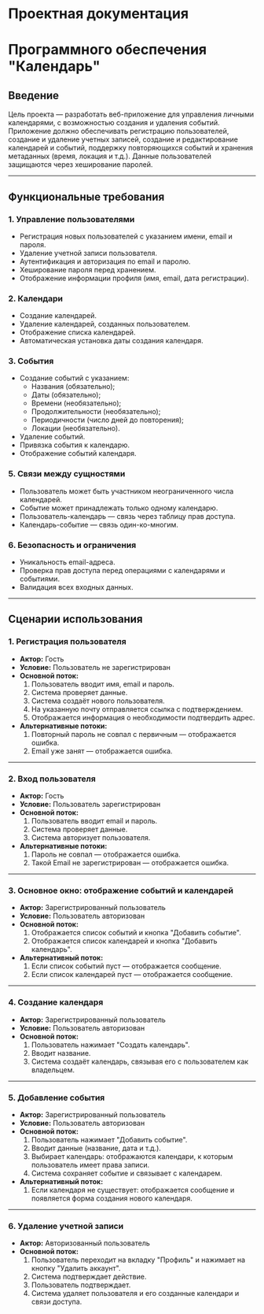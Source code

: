 ﻿# **Проектная документация**
# **Программного обеспечения "Календарь"**

## **Введение**

Цель проекта — разработать веб-приложение для управления личными календарями, с возможностью создания и удаления событий.
Приложение должно обеспечивать регистрацию пользователей, создание и удаление учетных записей, создание и редактирование календарей и событий, поддержку повторяющихся событий и хранения метаданных (время, локация и т.д.). Данные пользователей защищаются через хеширование паролей.

---

## **Функциональные требования**

### 1. **Управление пользователями**
- Регистрация новых пользователей с указанием имени, email и пароля.
- Удаление учетной записи пользователя.
- Аутентификация и авторизация по email и паролю.
- Хеширование пароля перед хранением.
- Отображение информации профиля (имя, email, дата регистрации).

### 2. **Календари**
- Создание календарей.
- Удаление календарей, созданных пользователем.
- Отображение списка календарей.
- Автоматическая установка даты создания календаря.

### 3. **События**
- Создание событий с указанием:
  - Названия (обязательно);
  - Даты (обязательно);
  - Времени (необязательно);
  - Продолжительности (необязательно);
  - Периодичности (число дней до повторения);
  - Локации (необязательно).
- Удаление событий.
- Привязка события к календарю.
- Отображение событий календаря.

### 5. **Связи между сущностями**
- Пользователь может быть участником неограниченного числа календарей.
- Событие может принадлежать только одному календарю.
- Пользователь-календарь — связь через таблицу прав доступа.
- Календарь-событие — связь один-ко-многим.

### 6. **Безопасность и ограничения**
- Уникальность email-адреса.
- Проверка прав доступа перед операциями с календарями и событиями.
- Валидация всех входных данных.

---

## **Сценарии использования**

### **1. Регистрация пользователя**
- **Актор:** Гость
- **Условие:** Пользователь не зарегистрирован
- **Основной поток:**
  1. Пользователь вводит имя, email и пароль.
  2. Система проверяет данные.
  3. Система создаёт нового пользователя.
  4. На указанную почту отправляется ссылка с подтверждением.
  5. Отображается информация о необходимости подтвердить адрес.
- **Альтернативные потоки:**
  1. Повторный пароль не совпал с первичным — отображается ошибка.
  2. Email уже занят — отображается ошибка.

---

### **2. Вход пользователя**
- **Актор:** Гость
- **Условие:** Пользователь зарегистрирован
- **Основной поток:**
  1. Пользователь вводит email и пароль.
  2. Система проверяет данные.
  3. Система авторизует пользователя.
- **Альтернативные потоки:**
  1. Пароль не совпал — отображается ошибка.
  2. Такой Email не зарегистрирован — отображается ошибка.

---

### **3. Основное окно: отображение событий и календарей**
- **Актор:** Зарегистрированный пользователь
- **Условие:** Пользователь авторизован
- **Основной поток:**
  1. Отображается список событий и кнопка "Добавить событие".
  2. Отображается список календарей и кнопка "Добавить календарь".
- **Альтернативный поток:**
  1. Если список событий пуст — отображается сообщение.
  2. Если список календарей пуст — отображается сообщение.

---

### **4. Создание календаря**
- **Актор:** Зарегистрированный пользователь
- **Условие:** Пользователь авторизован
- **Основной поток:**
  1. Пользователь нажимает "Создать календарь".
  2. Вводит название.
  3. Система создаёт календарь, связывая его с пользователем как владельцем.

---

### **5. Добавление события**
- **Актор:** Зарегистрированный пользователь
- **Условие:** Пользователь авторизован
- **Основной поток:**
  1. Пользователь нажимает "Добавить событие".
  2. Вводит данные (название, дата и т.д.).
  3. Выбирает календарь: отображаются календари, к которым пользователь имеет права записи.
  4. Система сохраняет событие и связывает с календарем.
- **Альтернативный поток:**
  1. Если календаря не существует: отображается сообщение и появляется форма создания нового календаря.
  
---

### **6. Удаление учетной записи**
- **Актор:** Авторизованный пользователь
- **Основной поток:**
  1. Пользователь переходит на вкладку "Профиль" и нажимает на кнопку "Удалить аккаунт".
  2. Система подтверждает действие.
  3. Пользователь подтверждает.
  4. Система удаляет пользователя и его созданные календари и связи доступа.

